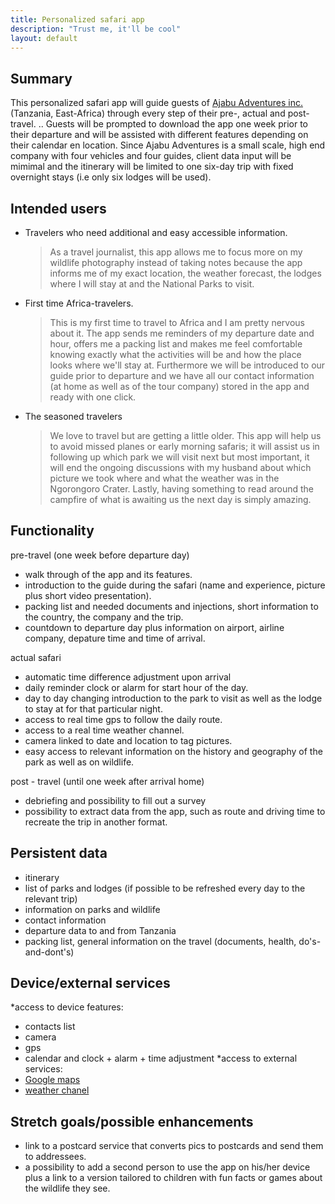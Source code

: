 ```yaml
---
title: Personalized safari app
description: "Trust me, it'll be cool"
layout: default
---
```


## Summary

This personalized safari app will guide guests of [Ajabu Adventures inc.](https://ajabu-adventures.com/) (Tanzania, East-Africa) through every step of their pre-, actual and post-travel. ..
Guests will be prompted to download the app one week prior to their departure and will be assisted with different features depending on their calendar en location.
Since Ajabu Adventures is a small scale, high end company with four vehicles and four guides, client data input will be mimimal and the itinerary will be limited to one six-day trip with fixed overnight stays (i.e only six lodges will be used).
 


## Intended users

* Travelers who need additional and easy accessible information.
    > As a travel journalist, this app allows me to focus more on my wildlife photography instead of taking notes because the app informs me of my exact location, the weather forecast, the lodges where I will stay at and the National Parks to visit.
* First time Africa-travelers.
    > This is my first time to travel to Africa and I am pretty nervous about it. The app sends me reminders of my departure date and hour, offers me a packing list and makes me feel comfortable knowing exactly what the activities will be and how the place looks where we'll stay at. Furthermore we will be introduced to our guide prior to departure and we have all our contact information (at home as well as of the tour company) stored in the app and ready with one click.
* The seasoned travelers  
    > We love to travel but are getting a little older. This app will help us to avoid missed planes or early morning safaris; it will assist us in following up which park we will visit next but most important, it will end the ongoing discussions with my husband about which picture we took where and what the weather was in the Ngorongoro Crater. Lastly, having something to read around the campfire of what is awaiting us the next day is simply amazing.



## Functionality

pre-travel (one week before departure day)
  * walk through of the app and its features.
  * introduction to the guide during the safari (name and experience, picture plus short video presentation).
  * packing list and needed documents and injections, short information to the country, the company and the trip.
  * countdown to departure day plus information on airport, airline company, depature time and time of arrival.

actual safari
  * automatic time difference adjustment upon arrival
  *  daily reminder clock or alarm for start hour of the day.
  *  day to day changing introduction to the park to visit as well as the lodge to stay at for that particular night.
  *  access to real time gps to follow the daily route.
  *  access to a real time weather channel.
  *  camera linked to date and location to tag pictures.
  *  easy access to relevant information on the history and geography of the park as well as on wildlife.

post - travel (until one week after arrival home)
  * debriefing and possibility to fill out a survey
  * possibility to extract data from the app, such as route and driving time to recreate the trip in another format.
   
   
   
## Persistent data

* itinerary
* list of parks and lodges (if possible to be refreshed every day to the relevant trip)
* information on parks and wildlife
* contact information
* departure data to and from Tanzania
* packing list, general information on the travel (documents, health, do's-and-dont's)



## Device/external services

*access to device features:
  * contacts list
  * camera 
  * gps
  * calendar and clock + alarm + time adjustment
*access to external services: 
  * [Google maps](https://www.google.com/maps) 
  * [weather chanel](https://weather.com/weather/today/l/Arusha+United+Republic+Of+Tanzania+TZXX0214:1:TZ)


## Stretch goals/possible enhancements 

* link to a postcard service that converts pics to postcards and send them to addressees.
* a possibility to add a second person to use the app on his/her device plus a link to a version tailored to children with fun facts or games about the wildlife they see.


